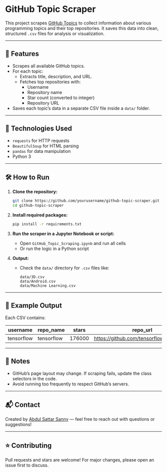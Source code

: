 # GitHub Topic Scraper

This project scrapes [GitHub Topics](https://github.com/topics) to collect information about various programming topics and their top repositories. It saves this data into clean, structured `.csv` files for analysis or visualization.

---

## 📌 Features

- Scrapes all available GitHub topics.
- For each topic:
  - Extracts title, description, and URL.
  - Fetches top repositories with:
    - Username
    - Repository name
    - Star count (converted to integer)
    - Repository URL
- Saves each topic’s data in a separate CSV file inside a `data/` folder.

---

## 🚀 Technologies Used

- `requests` for HTTP requests  
- `BeautifulSoup` for HTML parsing  
- `pandas` for data manipulation  
- Python 3

---

## 🛠️ How to Run

1. **Clone the repository:**
   ```bash
   git clone https://github.com/yourusername/github-topic-scraper.git
   cd github-topic-scraper
   ```

2. **Install required packages:**
   ```bash
   pip install -r requirements.txt
   ```

3. **Run the scraper in a Jupyter Notebook or script:**
   - Open `GitHub_Topic_Scraping.ipynb` and run all cells
   - Or run the logic in a Python script

4. **Output:**
   - Check the `data/` directory for `.csv` files like:
     ```
     data/3D.csv
     data/Android.csv
     data/Machine Learning.csv
     ```

---

## 📂 Example Output

Each CSV contains:

| username   | repo_name   | stars   | repo_url                                   |
|------------|-------------|---------|--------------------------------------------|
| tensorflow | tensorflow  | 176000  | https://github.com/tensorflow/tensorflow  |

---

## 📎 Notes

- GitHub’s page layout may change. If scraping fails, update the class selectors in the code.
- Avoid running too frequently to respect GitHub’s servers.

---

## 📬 Contact

Created by [Abdul Sattar Sanny](https://github.com/SattarSanny) — feel free to reach out with questions or suggestions!

---

## ⭐ Contributing

Pull requests and stars are welcome! For major changes, please open an issue first to discuss.
